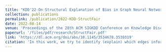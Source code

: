 ```yaml
---
title: "KDD'22-On Structural Explanation of Bias in Graph Neural Networks"
collection: publications
permalink: /publication/2022-KDD-StructFair
date: 2022-08-14
venue: 'Proceedings of the 28th ACM SIGKDD Conference on Knowledge Discovery and Data Mining'
paperurl: '/files/pdf/research/StructFair.pdf'
link: 'https://dl.acm.org/doi/abs/10.1145/3534678.3539319'
citation: 'In this work, we try to identify (explain) which edges inform the bias in GNNs decision making and propose a heuristics-based method to remove edges for enhancing fairness of GNNs.'
---
```


